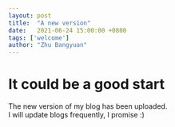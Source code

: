 ```yaml
---
layout: post
title:  "A new version"
date:   2021-06-24 15:00:00 +0800
tags: ['welcome']
author: "Zhu Bangyuan"
---
```


# It could be a good start
The new version of my blog has been uploaded.
<br>
I will update blogs frequently, I promise :)